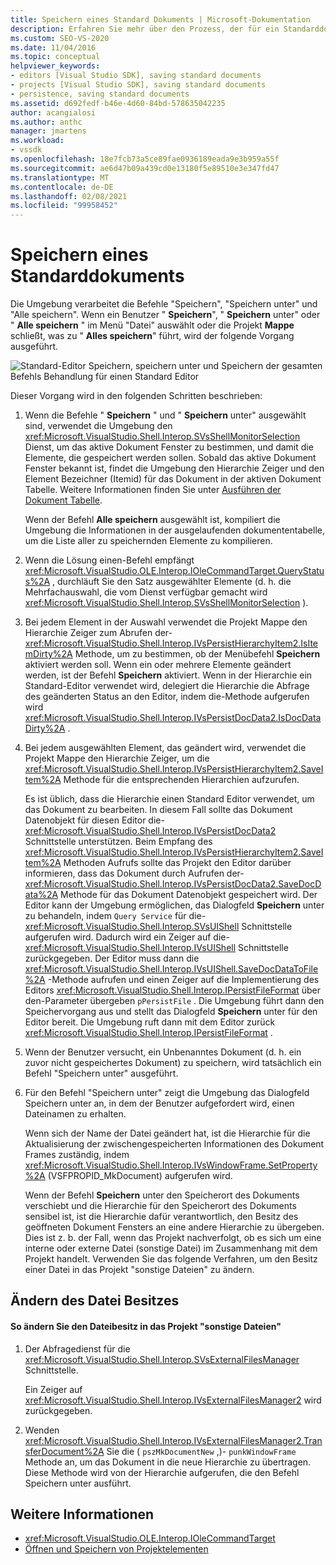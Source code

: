 ```yaml
---
title: Speichern eines Standard Dokuments | Microsoft-Dokumentation
description: Erfahren Sie mehr über den Prozess, der für ein Standarddokument für einen Projekttyp auftritt, den Sie der Visual Studio-IDE hinzufügen.
ms.custom: SEO-VS-2020
ms.date: 11/04/2016
ms.topic: conceptual
helpviewer_keywords:
- editors [Visual Studio SDK], saving standard documents
- projects [Visual Studio SDK], saving standard documents
- persistence, saving standard documents
ms.assetid: d692fedf-b46e-4d60-84bd-578635042235
author: acangialosi
ms.author: anthc
manager: jmartens
ms.workload:
- vssdk
ms.openlocfilehash: 18e7fcb73a5ce89fae0936189eada9e3b959a55f
ms.sourcegitcommit: ae6d47b09a439cd0e13180f5e89510e3e347fd47
ms.translationtype: MT
ms.contentlocale: de-DE
ms.lasthandoff: 02/08/2021
ms.locfileid: "99958452"
---
```

# <a name="saving-a-standard-document"></a>Speichern eines Standarddokuments
Die Umgebung verarbeitet die Befehle "Speichern", "Speichern unter" und "Alle speichern". Wenn ein Benutzer " **Speichern**", " **Speichern** unter" oder " **Alle speichern** " im Menü "Datei" auswählt oder die Projekt **Mappe** schließt, was zu " **Alles speichern**" führt, wird der folgende Vorgang ausgeführt.

 ![Standard-Editor](../../extensibility/internals/media/public.gif "Öffentlich") Speichern, speichern unter und Speichern der gesamten Befehls Behandlung für einen Standard Editor

 Dieser Vorgang wird in den folgenden Schritten beschrieben:

1. Wenn die Befehle " **Speichern** " und " **Speichern** unter" ausgewählt sind, verwendet die Umgebung den <xref:Microsoft.VisualStudio.Shell.Interop.SVsShellMonitorSelection> Dienst, um das aktive Dokument Fenster zu bestimmen, und damit die Elemente, die gespeichert werden sollen. Sobald das aktive Dokument Fenster bekannt ist, findet die Umgebung den Hierarchie Zeiger und den Element Bezeichner (Itemid) für das Dokument in der aktiven Dokument Tabelle. Weitere Informationen finden Sie unter [Ausführen der Dokument Tabelle](../../extensibility/internals/running-document-table.md).

    Wenn der Befehl **Alle speichern** ausgewählt ist, kompiliert die Umgebung die Informationen in der ausgelaufenden dokumententabelle, um die Liste aller zu speichernden Elemente zu kompilieren.

2. Wenn die Lösung einen-Befehl empfängt <xref:Microsoft.VisualStudio.OLE.Interop.IOleCommandTarget.QueryStatus%2A> , durchläuft Sie den Satz ausgewählter Elemente (d. h. die Mehrfachauswahl, die vom Dienst verfügbar gemacht wird <xref:Microsoft.VisualStudio.Shell.Interop.SVsShellMonitorSelection> ).

3. Bei jedem Element in der Auswahl verwendet die Projekt Mappe den Hierarchie Zeiger zum Abrufen der- <xref:Microsoft.VisualStudio.Shell.Interop.IVsPersistHierarchyItem2.IsItemDirty%2A> Methode, um zu bestimmen, ob der Menübefehl **Speichern** aktiviert werden soll. Wenn ein oder mehrere Elemente geändert werden, ist der Befehl **Speichern** aktiviert. Wenn in der Hierarchie ein Standard-Editor verwendet wird, delegiert die Hierarchie die Abfrage des geänderten Status an den Editor, indem die-Methode aufgerufen wird <xref:Microsoft.VisualStudio.Shell.Interop.IVsPersistDocData2.IsDocDataDirty%2A> .

4. Bei jedem ausgewählten Element, das geändert wird, verwendet die Projekt Mappe den Hierarchie Zeiger, um die <xref:Microsoft.VisualStudio.Shell.Interop.IVsPersistHierarchyItem2.SaveItem%2A> Methode für die entsprechenden Hierarchien aufzurufen.

    Es ist üblich, dass die Hierarchie einen Standard Editor verwendet, um das Dokument zu bearbeiten. In diesem Fall sollte das Dokument Datenobjekt für diesen Editor die- <xref:Microsoft.VisualStudio.Shell.Interop.IVsPersistDocData2> Schnittstelle unterstützen. Beim Empfang des <xref:Microsoft.VisualStudio.Shell.Interop.IVsPersistHierarchyItem2.SaveItem%2A> Methoden Aufrufs sollte das Projekt den Editor darüber informieren, dass das Dokument durch Aufrufen der- <xref:Microsoft.VisualStudio.Shell.Interop.IVsPersistDocData2.SaveDocData%2A> Methode für das Dokument Datenobjekt gespeichert wird. Der Editor kann der Umgebung ermöglichen, das Dialogfeld **Speichern** unter zu behandeln, indem `Query Service` für die- <xref:Microsoft.VisualStudio.Shell.Interop.SVsUIShell> Schnittstelle aufgerufen wird. Dadurch wird ein Zeiger auf die- <xref:Microsoft.VisualStudio.Shell.Interop.IVsUIShell> Schnittstelle zurückgegeben. Der Editor muss dann die <xref:Microsoft.VisualStudio.Shell.Interop.IVsUIShell.SaveDocDataToFile%2A> -Methode aufrufen und einen Zeiger auf die Implementierung des Editors <xref:Microsoft.VisualStudio.Shell.Interop.IPersistFileFormat> über den-Parameter übergeben `pPersistFile` . Die Umgebung führt dann den Speichervorgang aus und stellt das Dialogfeld **Speichern** unter für den Editor bereit. Die Umgebung ruft dann mit dem Editor zurück <xref:Microsoft.VisualStudio.Shell.Interop.IPersistFileFormat> .

5. Wenn der Benutzer versucht, ein Unbenanntes Dokument (d. h. ein zuvor nicht gespeichertes Dokument) zu speichern, wird tatsächlich ein Befehl "Speichern unter" ausgeführt.

6. Für den Befehl "Speichern unter" zeigt die Umgebung das Dialogfeld Speichern unter an, in dem der Benutzer aufgefordert wird, einen Dateinamen zu erhalten.

    Wenn sich der Name der Datei geändert hat, ist die Hierarchie für die Aktualisierung der zwischengespeicherten Informationen des Dokument Frames zuständig, indem <xref:Microsoft.VisualStudio.Shell.Interop.IVsWindowFrame.SetProperty%2A> (VSFPROPID_MkDocument) aufgerufen wird.

   Wenn der Befehl **Speichern** unter den Speicherort des Dokuments verschiebt und die Hierarchie für den Speicherort des Dokuments sensibel ist, ist die Hierarchie dafür verantwortlich, den Besitz des geöffneten Dokument Fensters an eine andere Hierarchie zu übergeben. Dies ist z. b. der Fall, wenn das Projekt nachverfolgt, ob es sich um eine interne oder externe Datei (sonstige Datei) im Zusammenhang mit dem Projekt handelt. Verwenden Sie das folgende Verfahren, um den Besitz einer Datei in das Projekt "sonstige Dateien" zu ändern.

## <a name="changing-file-ownership"></a>Ändern des Datei Besitzes

#### <a name="to-change-file-ownership-to-the-miscellaneous-files-project"></a>So ändern Sie den Dateibesitz in das Projekt "sonstige Dateien"

1. Der Abfragedienst für die <xref:Microsoft.VisualStudio.Shell.Interop.SVsExternalFilesManager> Schnittstelle.

     Ein Zeiger auf <xref:Microsoft.VisualStudio.Shell.Interop.IVsExternalFilesManager2> wird zurückgegeben.

2. Wenden <xref:Microsoft.VisualStudio.Shell.Interop.IVsExternalFilesManager2.TransferDocument%2A> Sie die ( `pszMkDocumentNew` ,)- `punkWindowFrame` Methode an, um das Dokument in die neue Hierarchie zu übertragen. Diese Methode wird von der Hierarchie aufgerufen, die den Befehl Speichern unter ausführt.

## <a name="see-also"></a>Weitere Informationen
- <xref:Microsoft.VisualStudio.OLE.Interop.IOleCommandTarget>
- [Öffnen und Speichern von Projektelementen](../../extensibility/internals/opening-and-saving-project-items.md)
